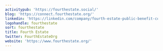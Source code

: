 ```yaml
---
activitypub: 'https://fourthestate.social/'
blog: 'https://connect.fourthestate.org/'
linkedin: 'https://linkedin.com/company/fourth-estate-public-benefit-corporation'
logohandle: fourthestate
sort: fourthestate
title: Fourth Estate
twitter: FourthEstateOrg
website: 'https://www.fourthestate.org/'
---
```

